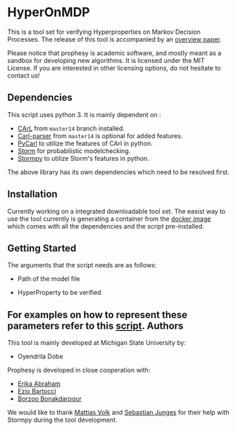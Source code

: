 **HyperOnMDP**
========
<!--- [![Build Status](https://travis-ci.org/moves-rwth/prophesy.svg?branch=master)](https://travis-ci.org/moves-rwth/prophesy) ---> 

This is a tool set for verifying Hyperproperties on Markov Decision Processes.
The release of this tool is accompanied by an [overview paper](https://arxiv.org/pdf/2005.06115.pdf).

Please notice that prophesy is academic software, and mostly meant as a sandbox for developing new algorithms.
It is licensed under the MIT License. If you are interested in other licensing options, do not hesitate to contact us!

Dependencies
------------

This script uses python 3. It is mainly dependent on :

- [CArL](http://smtrat.github.io/carl/) from `master14` branch installed.
- [Carl-parser](https://github.com/ths-rwth/carl-parser) from `master14` is optional for added features.
- [PyCarl](https://moves-rwth.github.io/pycarl/) to utilize the features of CArl in python.
- [Storm](https://www.stormchecker.org/) for probabilistic modelchecking. 
- [Stormpy](https://moves-rwth.github.io/stormpy/) to utilize Storm's features in python.

The above library has its own dependencies which need to be resolved first.

Installation
------------

Currently working on a integrated downloadable tool set. 
The easist way to use the tool currently is generating a container from the [docker image](https://hub.docker.com/r/oyendrila/hyper_on_mdp_tool) which comes with all the dependencies and the script pre-installed. 

Getting Started
---------------

The arguments that the script needs are as follows:

- Path of the model file

- HyperProperty to be verified

For examples on how to represent these parameters refer to this [script](docs/Experiments.txt).
Authors
-------

This tool is mainly developed at Michigan State University by:

- Oyendrila Dobe 

Prophesy is developed in close cooperation with:
- [Erika Abraham](https://ths.rwth-aachen.de/people/erika-abraham/)
- [Ezio Bartocci](https://informatics.tuwien.ac.at/people/ezio-bartocci)
- [Borzoo Bonakdarpour](http://www.cse.msu.edu/~borzoo/)

We would like to thank [Mattias Volk](https://moves.rwth-aachen.de/people/volk/) and [Sebastian Junges](https://sjunges.github.io/sebastian-junges/) for their help with Stormpy during the tool development.


